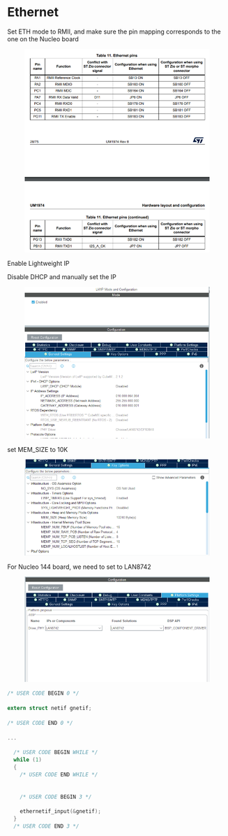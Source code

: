 # Ethernet

Set ETH mode to RMII, and make sure the pin mapping corresponds to the one on the Nucleo board



<figure><img src="../../.gitbook/assets/image (1) (3) (1).png" alt=""><figcaption></figcaption></figure>

Enable Lightweight IP

Disable DHCP and manually set the IP

<figure><img src="../../.gitbook/assets/image (1) (2) (1) (1).png" alt=""><figcaption></figcaption></figure>

set MEM\_SIZE to 10K

<figure><img src="../../.gitbook/assets/image (7) (2).png" alt=""><figcaption></figcaption></figure>

For Nucleo 144 board, we need to set to LAN8742

<figure><img src="../../.gitbook/assets/image (6) (2) (1).png" alt=""><figcaption></figcaption></figure>

```c
/* USER CODE BEGIN 0 */

extern struct netif gnetif;

/* USER CODE END 0 */

...

  /* USER CODE BEGIN WHILE */
  while (1)
  {
    /* USER CODE END WHILE */


    /* USER CODE BEGIN 3 */

    ethernetif_input(&gnetif);
  }
  /* USER CODE END 3 */

```

